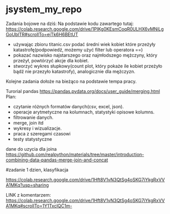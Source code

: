 # jsystem_my_repo


Zadania bojowe na dziś:
Na podstawie kodu zawartego tutaj: https://colab.research.google.com/drive/1PIKg0KEsmCoqR0ULHX6vMNiLgGoUblTR#scrollTo=ejTk6H6BEtUT
- używając zbioru titanic.csv podać średni wiek kobiet które przeżyły katastrofę(podpowiedź, możemy użyć filter lub operatora ==)
- pokazać nazwisko najstarszego oraz najmłodszego mężczyny, który przeżył, powtórzyć akcje dla kobiet.
- stworzyć wykres słupkowy(count plot, który pokaże ile kobiet przeżyło bądź nie przezyło katastrofy),  analogicznie dla mężczyzn.

Kolejne zadania dołoże na bieżąco na podstawie tempa pracy.

Turorial pandas https://pandas.pydata.org/docs/user_guide/merging.html
Plan:
- czytanie różnych formatów danych(csv, excel, json).
- operacje arytmetyczne na kolumnach, statystyki opisowe kolumns.
- filtrowanie danych.
- merge, join itd
- wykresy i wizualizacje.
- praca z szeregami czasowi
- testy statystyczne 

dane do uzycia dla joina
https://github.com/realpython/materials/tree/master/introduction-combining-data-pandas-merge-join-and-concat


#zadanie 1 dzien, klasyfikacja

https://colab.research.google.com/drive/1Hft8V1vN3QtSg4oSKG7iYkgRxVVA1MKq?usp=sharing

LINK z komentarzem:
https://colab.research.google.com/drive/1Hft8V1vN3QtSg4oSKG7iYkgRxVVA1MKq#scrollTo=1Y1TxclQC1m-
